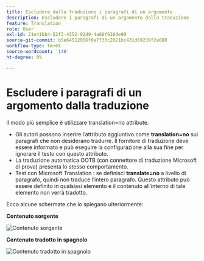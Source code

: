 ```yaml
---
title: Escludere dalla traduzione i paragrafi di un argomento
description: Escludere i paragrafi di un argomento dalla traduzione
feature: Translation
role: User
exl-id: 21e41bb4-52f3-4352-92d9-4a60f636de99
source-git-commit: b5e64512956f0a7f33c2021bc431d69239f2a088
workflow-type: tm+mt
source-wordcount: '148'
ht-degree: 0%

---
```


# Escludere i paragrafi di un argomento dalla traduzione

Il modo più semplice è utilizzare translation=no attribute.

+ Gli autori possono inserire l’attributo aggiuntivo come **translation=no** sui paragrafi che non desiderano tradurre. Il fornitore di traduzione deve essere informato e può eseguire la configurazione alla sua fine per ignorare il testo con questo attributo.
+ La traduzione automatica OOTB (con connettore di traduzione Microsoft di prova) presenta lo stesso comportamento.
+ Test con Microsoft Translation : se definisci **translate=no** a livello di paragrafo, quindi non traduce l’intero paragrafo. Questo attributo può essere definito in qualsiasi elemento e il contenuto all’interno di tale elemento non verrà tradotto.


Ecco alcune schermate che lo spiegano ulteriormente:

**Contenuto sorgente**

![Contenuto sorgente](assets/source-content.jpg)

**Contenuto tradotto in spagnolo**

![Contenuto tradotto in spagnolo](assets/trans-content.jpg)
